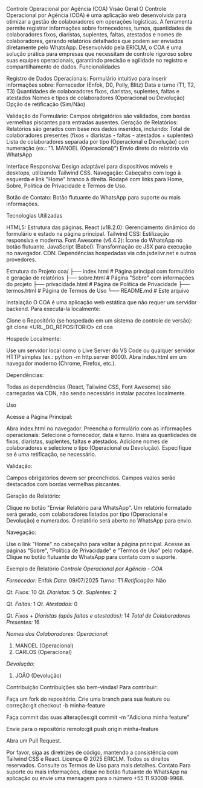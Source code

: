 Controle Operacional por Agência (COA)
Visão Geral
O Controle Operacional por Agência (COA) é uma aplicação web desenvolvida para otimizar a gestão de colaboradores em operações logísticas. A ferramenta permite registrar informações sobre fornecedores, turnos, quantidades de colaboradores fixos, diaristas, suplentes, faltas, atestados e nomes de colaboradores, gerando relatórios detalhados que podem ser enviados diretamente pelo WhatsApp.
Desenvolvido pela ERICLM, o COA é uma solução prática para empresas que necessitam de controle rigoroso sobre suas equipes operacionais, garantindo precisão e agilidade no registro e compartilhamento de dados.
Funcionalidades

Registro de Dados Operacionais: Formulário intuitivo para inserir informações sobre:
Fornecedor (Enfok, D0, Polly, Blitz)
Data e turno (T1, T2, T3)
Quantidades de colaboradores fixos, diaristas, suplentes, faltas e atestados
Nomes e tipos de colaboradores (Operacional ou Devolução)
Opção de retificação (Sim/Não)


Validação de Formulário: Campos obrigatórios são validados, com bordas vermelhas piscantes para entradas ausentes.
Geração de Relatórios: Relatórios são gerados com base nos dados inseridos, incluindo:
Total de colaboradores presentes (fixos + diaristas - faltas - atestados + suplentes)
Lista de colaboradores separada por tipo (Operacional e Devolução) com numeração (ex.: "1. MANOEL (Operacional)")
Envio direto do relatório via WhatsApp


Interface Responsiva: Design adaptável para dispositivos móveis e desktops, utilizando Tailwind CSS.
Navegação: 
Cabeçalho com logo à esquerda e link "Home" branco à direita.
Rodapé com links para Home, Sobre, Política de Privacidade e Termos de Uso.


Botão de Contato: Botão flutuante do WhatsApp para suporte ou mais informações.

Tecnologias Utilizadas

HTML5: Estrutura das páginas.
React (v18.2.0): Gerenciamento dinâmico do formulário e estado na página principal.
Tailwind CSS: Estilização responsiva e moderna.
Font Awesome (v6.4.2): Ícone do WhatsApp no botão flutuante.
JavaScript (Babel): Transformação de JSX para execução no navegador.
CDN: Dependências hospedadas via cdn.jsdelivr.net e outros provedores.

Estrutura do Projeto
coa/
├── index.html          # Página principal com formulário e geração de relatórios
├── sobre.html          # Página "Sobre" com informações do projeto
├── privacidade.html    # Página de Política de Privacidade
├── termos.html         # Página de Termos de Uso
└── README.md           # Este arquivo

Instalação
O COA é uma aplicação web estática que não requer um servidor backend. Para executá-la localmente:

Clone o Repositório (se hospedado em um sistema de controle de versão):
git clone <URL_DO_REPOSITORIO>
cd coa


Hospede Localmente:

Use um servidor local como o Live Server do VS Code ou qualquer servidor HTTP simples (ex.: python -m http.server 8000).
Abra index.html em um navegador moderno (Chrome, Firefox, etc.).


Dependências:

Todas as dependências (React, Tailwind CSS, Font Awesome) são carregadas via CDN, não sendo necessário instalar pacotes localmente.



Uso

Acesse a Página Principal:

Abra index.html no navegador.
Preencha o formulário com as informações operacionais:
Selecione o fornecedor, data e turno.
Insira as quantidades de fixos, diaristas, suplentes, faltas e atestados.
Adicione nomes de colaboradores e selecione o tipo (Operacional ou Devolução).
Especifique se é uma retificação, se necessário.




Validação:

Campos obrigatórios devem ser preenchidos. Campos vazios serão destacados com bordas vermelhas piscantes.


Geração de Relatório:

Clique no botão "Enviar Relatório para WhatsApp".
Um relatório formatado será gerado, com colaboradores listados por tipo (Operacional e Devolução) e numerados.
O relatório será aberto no WhatsApp para envio.


Navegação:

Use o link "Home" no cabeçalho para voltar à página principal.
Acesse as páginas "Sobre", "Política de Privacidade" e "Termos de Uso" pelo rodapé.
Clique no botão flutuante do WhatsApp para contato com o suporte.



Exemplo de Relatório
*Controle Operacional por Agência - COA*

*Fornecedor:* Enfok
*Data:* 09/07/2025
*Turno:* T1
*Retificação:* Não

*Qt. Fixos:* 10
*Qt. Diaristas:* 5
*Qt. Suplentes:* 2

*Qt. Faltas:* 1
*Qt. Atestados:* 0

*Qt. Fixos + Diaristas (após faltas e atestados):* 14
*Total de Colaboradores Presentes:* 16

*Nomes dos Colaboradores:*
*Operacional:*
1. MANOEL (Operacional)
2. CARLOS (Operacional)

*Devolução:*
1. JOÃO (Devolução)

Contribuição
Contribuições são bem-vindas! Para contribuir:

Faça um fork do repositório.
Crie uma branch para sua feature ou correção:git checkout -b minha-feature


Faça commit das suas alterações:git commit -m "Adiciona minha feature"


Envie para o repositório remoto:git push origin minha-feature


Abra um Pull Request.

Por favor, siga as diretrizes de código, mantendo a consistência com Tailwind CSS e React.
Licença
© 2025 ERICLM. Todos os direitos reservados. Consulte os Termos de Uso para mais detalhes.
Contato
Para suporte ou mais informações, clique no botão flutuante do WhatsApp na aplicação ou envie uma mensagem para o número +55 11 93008-9968.

